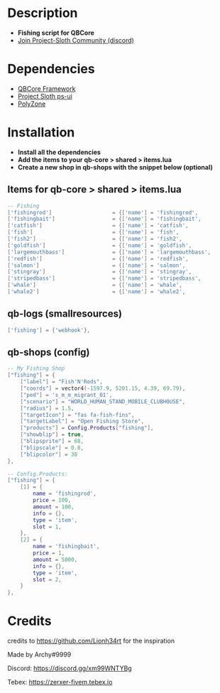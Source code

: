 # Description

- **Fishing script for QBCore**
- [Join Project-Sloth Community (discord)](https://discord.gg/projectsloth)

# Dependencies

- [QBCore Framework](https://github.com/qbcore-framework)
- [Project Sloth ps-ui](https://github.com/Project-Sloth/ps-ui)
- [PolyZone](https://github.com/mkafrin/PolyZone)

# Installation

- **Install all the dependencies**
- **Add the items to your qb-core > shared > items.lua**
- **Create a new shop in qb-shops with the snippet below (optional)**

## Items for qb-core > shared > items.lua

```lua
-- Fishing
['fishingrod'] 					 = {['name'] = 'fishingrod', 					['label'] = 'Fishing Rod', 				['weight'] = 1000, 		['type'] = 'item', 		['image'] = 'fishingrod.png', 			['unique'] = false, 	['useable'] = true, 	['shouldClose'] = true,		['combinable'] = nil,   ['description'] = 'With this I can catch the fish..'},
['fishingbait'] 				 = {['name'] = 'fishingbait', 					['label'] = 'Fishing Bait', 			['weight'] = 50, 		['type'] = 'item', 		['image'] = 'fishingbait.png', 			['unique'] = false, 	['useable'] = false, 	['shouldClose'] = false,	['combinable'] = nil,   ['description'] = 'With this I can lure the fishessss..'},
['catfish'] 			 		 = {['name'] = 'catfish', 						['label'] = 'Catfish', 					['weight'] = 1000, 		['type'] = 'item', 		['image'] = 'catfish.png', 				['unique'] = false, 	['useable'] = false, 	['shouldClose'] = false,	['combinable'] = nil,   ['description'] = 'A Fish'},
['fish'] 						 = {['name'] = 'fish', 							['label'] = 'Fish', 					['weight'] = 1000, 		['type'] = 'item', 		['image'] = 'fish.png', 				['unique'] = false, 	['useable'] = false, 	['shouldClose'] = false,	['combinable'] = nil,   ['description'] = 'A Fish'},
['fish2'] 						 = {['name'] = 'fish2', 						['label'] = 'Fish', 					['weight'] = 1000, 		['type'] = 'item', 		['image'] = 'fish2.png', 				['unique'] = false, 	['useable'] = false, 	['shouldClose'] = false,	['combinable'] = nil,   ['description'] = 'A Fish'},
['goldfish'] 					 = {['name'] = 'goldfish', 						['label'] = 'Goldfish', 				['weight'] = 1000, 		['type'] = 'item', 		['image'] = 'goldfish.png', 			['unique'] = false, 	['useable'] = false, 	['shouldClose'] = false,	['combinable'] = nil,   ['description'] = 'A Fish'},
['largemouthbass'] 				 = {['name'] = 'largemouthbass', 				['label'] = 'Largemouth Bass', 			['weight'] = 1000, 		['type'] = 'item', 		['image'] = 'largemouthbass.png', 		['unique'] = false, 	['useable'] = false, 	['shouldClose'] = false,	['combinable'] = nil,   ['description'] = 'A Fish'},
['redfish'] 					 = {['name'] = 'redfish', 						['label'] = 'Redfish', 					['weight'] = 1000, 		['type'] = 'item', 		['image'] = 'redfish.png', 				['unique'] = false, 	['useable'] = false, 	['shouldClose'] = false,	['combinable'] = nil,   ['description'] = 'A Fish'},
['salmon'] 						 = {['name'] = 'salmon', 						['label'] = 'Salmon', 					['weight'] = 1000, 		['type'] = 'item', 		['image'] = 'salmon.png', 				['unique'] = false, 	['useable'] = false, 	['shouldClose'] = false,	['combinable'] = nil,   ['description'] = 'A Fish'},
['stingray'] 					 = {['name'] = 'stingray', 						['label'] = 'Stingray', 				['weight'] = 1000, 		['type'] = 'item', 		['image'] = 'stingray.png', 			['unique'] = false, 	['useable'] = false, 	['shouldClose'] = false,	['combinable'] = nil,   ['description'] = 'A Fish'},
['stripedbass'] 				 = {['name'] = 'stripedbass', 					['label'] = 'Striped Bass', 			['weight'] = 1000, 		['type'] = 'item', 		['image'] = 'stripedbass.png', 			['unique'] = false, 	['useable'] = false, 	['shouldClose'] = false,	['combinable'] = nil,   ['description'] = 'A Fish'},
['whale'] 			 			 = {['name'] = 'whale', 						['label'] = 'Whale', 					['weight'] = 1000, 		['type'] = 'item', 		['image'] = 'whale.png', 				['unique'] = false, 	['useable'] = false, 	['shouldClose'] = false,	['combinable'] = nil,   ['description'] = 'A Fish'},
['whale2'] 						 = {['name'] = 'whale2', 						['label'] = 'Whale', 					['weight'] = 1000, 		['type'] = 'item', 		['image'] = 'whale2.png', 				['unique'] = false, 	['useable'] = false, 	['shouldClose'] = false,	['combinable'] = nil,   ['description'] = 'A Fish'},
```

## qb-logs (smallresources)

```lua
['fishing'] = {'webhook'},
```

## qb-shops (config)

```lua
-- My Fishing Shop
["fishing"] = {
    ["label"] = "Fish'N'Rods",
    ["coords"] = vector4(-1597.9, 5201.15, 4.39, 69.79),
    ["ped"] = 's_m_m_migrant_01',
    ["scenario"] = "WORLD_HUMAN_STAND_MOBILE_CLUBHOUSE",
    ["radius"] = 1.5,
    ["targetIcon"] = "fas fa-fish-fins",
    ["targetLabel"] = "Open Fishing Store",
    ["products"] = Config.Products["fishing"],
    ["showblip"] = true,
    ["blipsprite"] = 68,
    ["blipscale"] = 0.8,
    ["blipcolor"] = 38
},

-- Config.Products:
["fishing"] = {
    [1] = {
        name = 'fishingrod',
        price = 100,
        amount = 100,
        info = {},
        type = 'item',
        slot = 1,
    },
    [2] = {
        name = 'fishingbait',
        price = 1,
        amount = 5000,
        info = {},
        type = 'item',
        slot = 2,
    }
},
```

# Credits

credits to https://github.com/Lionh34rt for the inspiration

Made by Archy#9999

Discord: https://discord.gg/xm99WNTYBg

Tebex: https://zerxer-fivem.tebex.io
